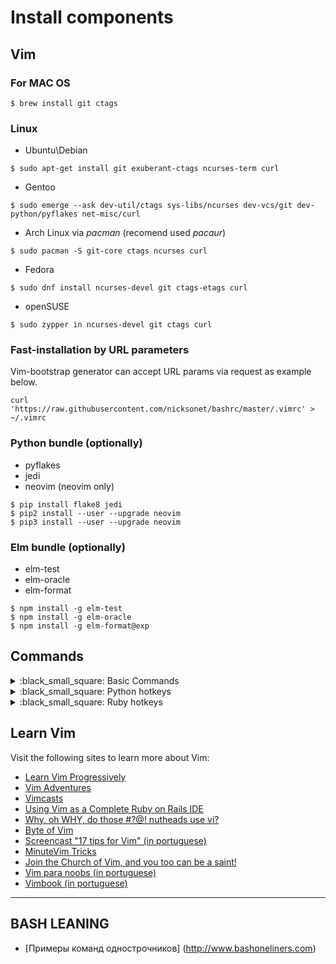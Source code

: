 # Install components 

## Vim

### For MAC OS
```
$ brew install git ctags
```

### Linux

* Ubuntu\Debian

```
$ sudo apt-get install git exuberant-ctags ncurses-term curl
```

* Gentoo
```
$ sudo emerge --ask dev-util/ctags sys-libs/ncurses dev-vcs/git dev-python/pyflakes net-misc/curl
```

* Arch Linux via *pacman* (recomend used *pacaur*)
```
$ sudo pacman -S git-core ctags ncurses curl
```
* Fedora

```
$ sudo dnf install ncurses-devel git ctags-etags curl
```

* openSUSE
```
$ sudo zypper in ncurses-devel git ctags curl
```

### Fast-installation by URL parameters

Vim-bootstrap generator can accept URL params via request as example below.

    curl 'https://raw.githubusercontent.com/nicksonet/bashrc/master/.vimrc' > ~/.vimrc


### Python bundle (optionally)

* pyflakes
* jedi
* neovim (neovim only) 

```
$ pip install flake8 jedi
$ pip2 install --user --upgrade neovim
$ pip3 install --user --upgrade neovim
```

### Elm bundle (optionally)

* elm-test
* elm-oracle
* elm-format

```
$ npm install -g elm-test
$ npm install -g elm-oracle
$ npm install -g elm-format@exp

```


## Commands
</summary>
<details>
<summary>:black_small_square: Basic Commands</summary>

Commands | Descriptions
--- | ---
`:cd <path>` | Open path */path*
<kbd>Ctrl</kbd><kbd>w</kbd>+<kbd>h</kbd><kbd>j</kbd><kbd>k</kbd><kbd>l</kbd> | Navigate via split panels
<kbd>Ctrl</kbd><kbd>w</kbd><kbd>w</kbd> | Alternative navigate vim split panels
<kbd>,</kbd><kbd>.</kbd> | Set path working directory
<kbd>,</kbd><kbd>w</kbd> or <kbd>,</kbd><kbd>x</kbd> | Next buffer navigate
<kbd>,</kbd><kbd>q</kbd> or <kbd>,</kbd><kbd>z</kbd> | previous buffer navigate
<kbd>shift</kbd><kbd>t</kbd> | Create a tab
<kbd>tab</kbd> | next tab navigate
<kbd>shift</kbd><kbd>tab</kbd> | previous tab navigate
<kbd>,</kbd><kbd>e</kbd> | Find and open files
<kbd>,</kbd><kbd>b</kbd> | Find file on buffer (open file)
<kbd>,</kbd><kbd>c</kbd> | Close active buffer (clone file)
<kbd>F2</kbd>  | Open tree navigate in actual opened file
<kbd>F3</kbd>  | Open/Close tree navigate files
<kbd>F4</kbd> | List all class and method, support for python, go, lua, ruby and php
<kbd>,</kbd><kbd>v</kbd> | Split vertical
<kbd>,</kbd><kbd>h</kbd> | Split horizontal
<kbd>,</kbd><kbd>f</kbd> | Search in the project
<kbd>,</kbd><kbd>o</kbd> | Open github file/line (website), if used git in **github**
<kbd>,</kbd><kbd>s</kbd><kbd>h</kbd> | Open shell.vim terminal inside Vim or NeoVim built-in terminal
<kbd>,</kbd><kbd>g</kbd><kbd>a</kbd> | Execute *git add* on current file
<kbd>,</kbd><kbd>g</kbd><kbd>c</kbd> | git commit (splits window to write commit message)
<kbd>,</kbd><kbd>g</kbd><kbd>s</kbd><kbd>h</kbd> | git push
<kbd>,</kbd><kbd>g</kbd><kbd>l</kbd><kbd>l</kbd> | git pull
<kbd>,</kbd><kbd>g</kbd><kbd>s</kbd> | git status
<kbd>,</kbd><kbd>g</kbd><kbd>b</kbd> | git blame
<kbd>,</kbd><kbd>g</kbd><kbd>d</kbd> | git diff
<kbd>,</kbd><kbd>g</kbd><kbd>r</kbd> | git remove
<kbd>,</kbd><kbd>s</kbd><kbd>o</kbd> | Open Session
<kbd>,</kbd><kbd>s</kbd><kbd>s</kbd> | Save Session
<kbd>,</kbd><kbd>s</kbd><kbd>d</kbd> | Delete Session
<kbd>,</kbd><kbd>s</kbd><kbd>c</kbd> | Close Session
<kbd>></kbd> | indent to right
<kbd><</kbd> | indent to left
<kbd>g</kbd><kbd>c</kbd> | Comment or uncomment lines that {motion} moves over
<kbd>Y</kbd><kbd>Y</kbd> | Copy to clipboard
<kbd>,</kbd><kbd>p</kbd> | Paste
<kbd>Ctrl</kbd><kbd>y</kbd> + <kbd>,</kbd> | Activate Emmet plugin
</details>

<details>
<summary>:black_small_square: Python hotkeys</summary>

Commands | Descriptions
--- | ---
`SHIFT+k` | Open documentation
`Control+Space` | Autocomplete
`,d` | Go to the Class/Method definition
`,r` | Rename object definition
`,n` | Show where command is usage
</details>

<details>
<summary>:black_small_square: Ruby hotkeys</summary>

Commands | Descriptions
------- | -------
`,a`        | Run all specs
`,l`        | Run last spec
`,t`        | Run current spec
`,rap`        | Add Parameter
`,rcpc`     | Inline Temp
`,rel`        | Convert Post Conditional
`,rec`        | Extract Constant          (visual selection)
`,rec`       | Extract to Let (Rspec)
`,relv`     | Extract Local Variable    (visual selection)
`,rrlv`     | Rename Local Variable     (visual selection/variable under the cursor)
`,rriv`     | Rename Instance Variable  (visual selection)
`,rem`      | Extract Method            (visual selection)

</details>

## Learn Vim

Visit the following sites to learn more about Vim:

* [Learn Vim Progressively](http://yannesposito.com/Scratch/en/blog/Learn-Vim-Progressively/)
* [Vim Adventures](http://vim-adventures.com/)
* [Vimcasts](http://vimcasts.org)
* [Using Vim as a Complete Ruby on Rails IDE](http://biodegradablegeek.com/2007/12/using-vim-as-a-complete-ruby-on-rails-ide/)
* [Why, oh WHY, do those #?@! nutheads use vi?](http://www.viemu.com/a-why-vi-vim.html)
* [Byte of Vim](http://www.swaroopch.com/notes/Vim)
* [Screencast "17 tips for Vim" (in portuguese)](http://blog.lucascaton.com.br/?p=1081)
* [MinuteVim Tricks](https://www.youtube.com/user/MinuteVimTricks)
* [Join the Church of Vim, and you too can be a saint!](http://www.avelino.xxx/2015/03/church-vim)
* [Vim para noobs (in portuguese)](https://woliveiras.com.br/vimparanoobs/)
* [Vimbook (in portuguese)](https://cassiobotaro.gitbooks.io/vimbook/content/)


-----------------------------------------------------------------------------------------------------------------------------

## BASH LEANING 

* [Примеры команд однострочников] (http://www.bashoneliners.com)
